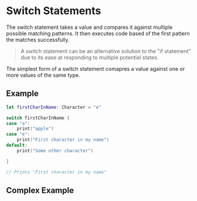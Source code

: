 # Switch Statements

The switch statement takes a value and compares it against multiple possible matching patterns. It then executes code based of the first
pattern the matches successfully.
> A switch statement can be an alternative solution to the "if statement" due to its ease at responding to multiple potential states.

The simplest form of a switch statement comapres a value against one or more values of the same type. 

## Example

``` swift
let firstCharInName: Character = "e"

switch firstCharInName {
case "a":
    print("apple")
case "e":
    print("First character in my name")
default:
    print("Some other character")

}

// Prints "First character in my name"

```

## Complex Example

